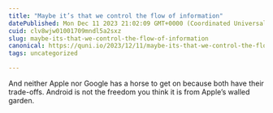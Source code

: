 ```yaml
---
title: "Maybe it’s that we control the flow of information"
datePublished: Mon Dec 11 2023 21:02:09 GMT+0000 (Coordinated Universal Time)
cuid: clv8wjw01001709mndl5a2sxz
slug: maybe-its-that-we-control-the-flow-of-information
canonical: https://quni.io/2023/12/11/maybe-its-that-we-control-the-flow-of-information/
tags: uncategorized

---
```


And neither Apple nor Google has a horse to get on because both have their trade-offs. Android is not the freedom you think it is from Apple’s walled garden.